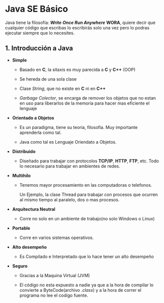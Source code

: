 # Java SE Básico

Java tiene la filosofía: _**Write Once Run Anywhere**_ **WORA**, quiere decir que cualquier código que escribas lo escribirás solo una vez pero lo podras ejecutar siempre que lo necesites.

## 1. Introducción a Java

+ **Simple**

    + Basado en **C**, la sitaxis es muy parecida a **C** y **C++** (OOP)
  
    + Se hereda de una sola clase
  
    + Clase _String_, que no existe en **C** ni en **C++**
  
    + _Garbage Colector_, se encarga de remover los objetos que no estan en uso para liberarlos de la memoria para hacer mas eficiente el lenguaje
  
+ **Orientado a Objetos**

    + Es un paradigma, tiene su teoria, filosofia. Muy importante aprenderla como tal.
    
    + Java como tal es Lenguaje Oriendato a Objetos.

+ **Distribuido**

    + Diseñado para trabajar con protocolos **TCP/IP**, **HTTP**, **FTP**, etc. Todo lo necesario para trabajar en ambientes de redes.

+ **Multihilo**

    + Tenemos mayor procesamiento en las computadoras o telefonos.
      
      Un Ejemplo, la clase Thread para trabajar con procesos que ocurren al mismo tiempo al paralelo, dos o mas procesos.

+ **Arquitectura Neutral**

    + Corre no solo en un ambiente de trabajo(no solo Windows o Linux)

+ **Portable**

    + Corre en varios sistemas operativos.

+ **Alto desempeño**

    + Es Compilado e Interpretado que lo hace tener un alto desempeño

+ **Seguro**

    + Gracias a la Maquina Virtual (JVM)
    
    + El código no esta expuesto a nadie ya que a la hora de compilar lo convierte a ByteCode(archivo _.class_) y a la hora de correr el programa no lee el codigo fuente.